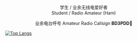 <p align="center">学生 / 业余无线电爱好者<br>Student / Radio Amateur (Ham)</p>

<p align="center"> 业余电台呼号 Amateur Radio Callsign <b>BD3PDD</b>👋</p>


[![Top Langs](https://github-readme-stats.vercel.app/api?username=izzp&count_private=true&show_icons=true)](https://github.com/izzp)
<!--
**izzp/izzp** is a ✨ _special_ ✨ repository because its `README.md` (this file) appears on your GitHub profile.

Here are some ideas to get you started:

- 🔭 I’m currently working on ...
- 🌱 I’m currently learning ...
- 👯 I’m looking to collaborate on ...
- 🤔 I’m looking for help with ...
- 💬 Ask me about ...
- 📫 How to reach me: ...
- 😄 Pronouns: ...
- ⚡ Fun fact: ...
-->
